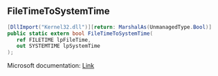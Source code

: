## FileTimeToSystemTime

```csharp
[DllImport("Kernel32.dll")][return: MarshalAs(UnmanagedType.Bool)]
public static extern bool FileTimeToSystemTime(
   ref FILETIME lpFileTime,
   out SYSTEMTIME lpSystemTime
);
```

Microsoft documentation: [Link](https://learn.microsoft.com/en-us/windows/win32/api/timezoneapi/nf-timezoneapi-filetimetosystemtime)
